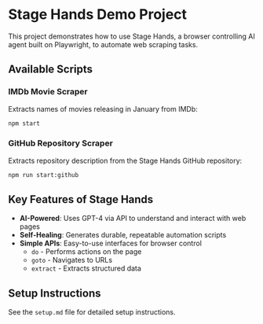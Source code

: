 # Stage Hands Demo Project

This project demonstrates how to use Stage Hands, a browser controlling AI agent built on Playwright, to automate web scraping tasks.

## Available Scripts

### IMDb Movie Scraper
Extracts names of movies releasing in January from IMDb:

```bash
npm start
```

### GitHub Repository Scraper
Extracts repository description from the Stage Hands GitHub repository:

```bash
npm run start:github
```

## Key Features of Stage Hands

- **AI-Powered**: Uses GPT-4 via API to understand and interact with web pages
- **Self-Healing**: Generates durable, repeatable automation scripts
- **Simple APIs**: Easy-to-use interfaces for browser control
  - `do` - Performs actions on the page
  - `goto` - Navigates to URLs
  - `extract` - Extracts structured data

## Setup Instructions

See the `setup.md` file for detailed setup instructions.
